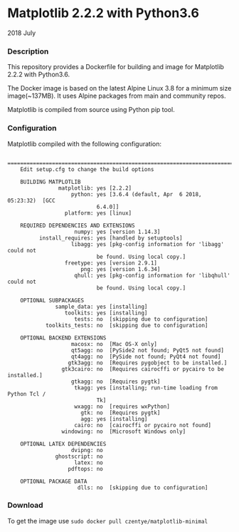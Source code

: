 # Matplotlib 2.2.2 with Python3.6

2018 July

### Description

This repository provides a Dockerfile for building and image for Matplotlib 2.2.2
with Python3.6.

The Docker image is based on the latest Alpine Linux 3.8 for a minimum size 
image(~137MB). It uses Alpine packages from main and community repos.

Matplotlib is compiled from source using Python pip tool.

### Configuration

Matplotlib compiled with the following configuration:

```text
    ============================================================================
    Edit setup.cfg to change the build options

    BUILDING MATPLOTLIB
                matplotlib: yes [2.2.2]
                    python: yes [3.6.4 (default, Apr  6 2018, 05:23:32)  [GCC
                            6.4.0]]
                  platform: yes [linux]

    REQUIRED DEPENDENCIES AND EXTENSIONS
                     numpy: yes [version 1.14.3]
          install_requires: yes [handled by setuptools]
                    libagg: yes [pkg-config information for 'libagg' could not
                            be found. Using local copy.]
                  freetype: yes [version 2.9.1]
                       png: yes [version 1.6.34]
                     qhull: yes [pkg-config information for 'libqhull' could not
                            be found. Using local copy.]

    OPTIONAL SUBPACKAGES
               sample_data: yes [installing]
                  toolkits: yes [installing]
                     tests: no  [skipping due to configuration]
            toolkits_tests: no  [skipping due to configuration]

    OPTIONAL BACKEND EXTENSIONS
                    macosx: no  [Mac OS-X only]
                    qt5agg: no  [PySide2 not found; PyQt5 not found]
                    qt4agg: no  [PySide not found; PyQt4 not found]
                   gtk3agg: no  [Requires pygobject to be installed.]
                 gtk3cairo: no  [Requires cairocffi or pycairo to be installed.]
                    gtkagg: no  [Requires pygtk]
                     tkagg: yes [installing; run-time loading from Python Tcl /
                            Tk]
                     wxagg: no  [requires wxPython]
                       gtk: no  [Requires pygtk]
                       agg: yes [installing]
                     cairo: no  [cairocffi or pycairo not found]
                 windowing: no  [Microsoft Windows only]

    OPTIONAL LATEX DEPENDENCIES
                    dvipng: no
               ghostscript: no
                     latex: no
                   pdftops: no

    OPTIONAL PACKAGE DATA
                      dlls: no  [skipping due to configuration]
```

### Download

To get the image use ``sudo docker pull czentye/matplotlib-minimal``